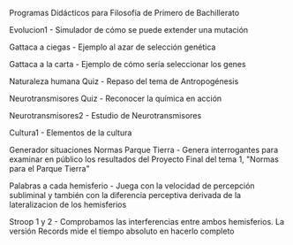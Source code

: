 Programas Didácticos para Filosofía de Primero de Bachillerato

Evolucion1 - Simulador de cómo se puede extender una mutación

Gattaca a ciegas - Ejemplo al azar de selección genética

Gattaca a la carta - Ejemplo de cómo sería seleccionar los genes

Naturaleza humana Quiz - Repaso del tema de Antropogénesis

Neurotransmisores Quiz - Reconocer la química en acción

Neurotransmisores2 - Estudio de Neurotransmisores

Cultura1 - Elementos de la cultura 

Generador situaciones Normas Parque Tierra - Genera interrogantes para examinar en público los resultados del Proyecto Final del tema 1, "Normas para el Parque Tierra"

Palabras a cada hemisferio - Juega con la velocidad de percepción subliminal y también con la diferencia perceptiva derivada de la lateralizacion de los hemisferios

Stroop 1 y 2 - Comprobamos las interferencias entre ambos hemisferios. La versión Records mide el tiempo absoluto en hacerlo completo
